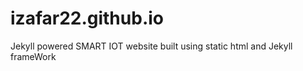 # izafar22.github.io
Jekyll powered SMART IOT website
built using static html and Jekyll frameWork 
